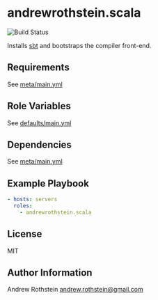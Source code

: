 andrewrothstein.scala
===========================
![Build Status](https://github.com/andrewrothstein/ansible-kubectl/actions/workflows/build.yml/badge.svg)

Installs [sbt](http://www.scala-sbt.org/) and bootstraps the compiler front-end.

Requirements
------------

See [meta/main.yml](meta/main.yml)

Role Variables
--------------

See [defaults/main.yml](defaults/main.yml)

Dependencies
------------

See [meta/main.yml](meta/main.yml)

Example Playbook
----------------

```yml
- hosts: servers
  roles:
    - andrewrothstein.scala
```

License
-------

MIT

Author Information
------------------

Andrew Rothstein <andrew.rothstein@gmail.com>
